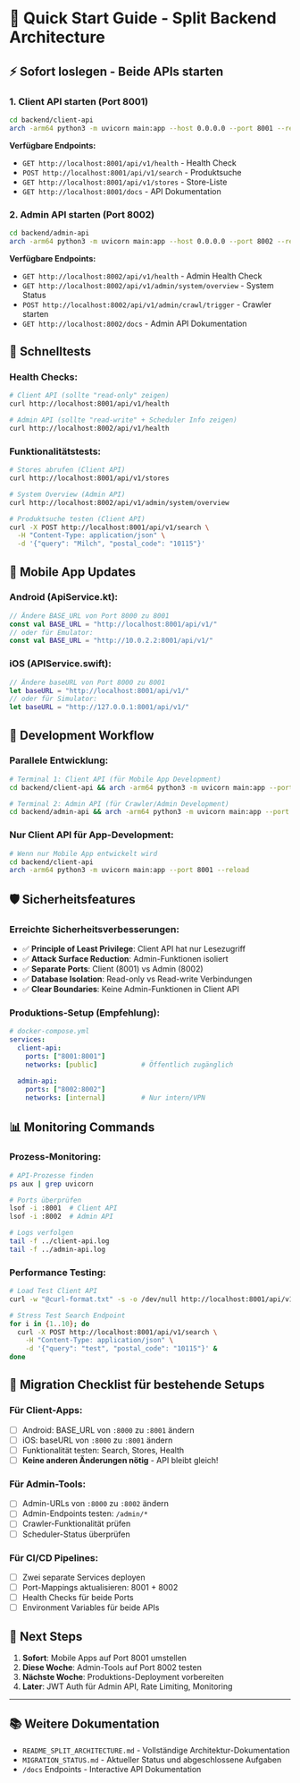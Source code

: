 # 🚀 Quick Start Guide - Split Backend Architecture

## ⚡ **Sofort loslegen - Beide APIs starten**

### **1. Client API starten (Port 8001)**
```bash
cd backend/client-api
arch -arm64 python3 -m uvicorn main:app --host 0.0.0.0 --port 8001 --reload
```
**Verfügbare Endpoints:**
- `GET http://localhost:8001/api/v1/health` - Health Check
- `POST http://localhost:8001/api/v1/search` - Produktsuche
- `GET http://localhost:8001/api/v1/stores` - Store-Liste
- `GET http://localhost:8001/docs` - API Dokumentation

### **2. Admin API starten (Port 8002)**
```bash
cd backend/admin-api  
arch -arm64 python3 -m uvicorn main:app --host 0.0.0.0 --port 8002 --reload
```
**Verfügbare Endpoints:**
- `GET http://localhost:8002/api/v1/health` - Admin Health Check
- `GET http://localhost:8002/api/v1/admin/system/overview` - System Status
- `POST http://localhost:8002/api/v1/admin/crawl/trigger` - Crawler starten
- `GET http://localhost:8002/docs` - Admin API Dokumentation

## 🧪 **Schnelltests**

### **Health Checks:**
```bash
# Client API (sollte "read-only" zeigen)
curl http://localhost:8001/api/v1/health

# Admin API (sollte "read-write" + Scheduler Info zeigen)  
curl http://localhost:8002/api/v1/health
```

### **Funktionalitätstests:**
```bash
# Stores abrufen (Client API)
curl http://localhost:8001/api/v1/stores

# System Overview (Admin API)
curl http://localhost:8002/api/v1/admin/system/overview

# Produktsuche testen (Client API)
curl -X POST http://localhost:8001/api/v1/search \
  -H "Content-Type: application/json" \
  -d '{"query": "Milch", "postal_code": "10115"}'
```

## 📱 **Mobile App Updates**

### **Android (ApiService.kt):**
```kotlin
// Ändere BASE_URL von Port 8000 zu 8001
const val BASE_URL = "http://localhost:8001/api/v1/"
// oder für Emulator:
const val BASE_URL = "http://10.0.2.2:8001/api/v1/"
```

### **iOS (APIService.swift):**
```swift
// Ändere baseURL von Port 8000 zu 8001
let baseURL = "http://localhost:8001/api/v1/"
// oder für Simulator:
let baseURL = "http://127.0.0.1:8001/api/v1/"
```

## 🔧 **Development Workflow**

### **Parallele Entwicklung:**
```bash
# Terminal 1: Client API (für Mobile App Development)
cd backend/client-api && arch -arm64 python3 -m uvicorn main:app --port 8001 --reload

# Terminal 2: Admin API (für Crawler/Admin Development)  
cd backend/admin-api && arch -arm64 python3 -m uvicorn main:app --port 8002 --reload
```

### **Nur Client API für App-Development:**
```bash
# Wenn nur Mobile App entwickelt wird
cd backend/client-api
arch -arm64 python3 -m uvicorn main:app --port 8001 --reload
```

## 🛡️ **Sicherheitsfeatures**

### **Erreichte Sicherheitsverbesserungen:**
- ✅ **Principle of Least Privilege**: Client API hat nur Lesezugriff
- ✅ **Attack Surface Reduction**: Admin-Funktionen isoliert  
- ✅ **Separate Ports**: Client (8001) vs Admin (8002)
- ✅ **Database Isolation**: Read-only vs Read-write Verbindungen
- ✅ **Clear Boundaries**: Keine Admin-Funktionen in Client API

### **Produktions-Setup (Empfehlung):**
```yaml
# docker-compose.yml
services:
  client-api:
    ports: ["8001:8001"]
    networks: [public]           # Öffentlich zugänglich
    
  admin-api:
    ports: ["8002:8002"] 
    networks: [internal]         # Nur intern/VPN
```

## 📊 **Monitoring Commands**

### **Prozess-Monitoring:**
```bash
# API-Prozesse finden
ps aux | grep uvicorn

# Ports überprüfen
lsof -i :8001  # Client API
lsof -i :8002  # Admin API

# Logs verfolgen
tail -f ../client-api.log
tail -f ../admin-api.log
```

### **Performance Testing:**
```bash
# Load Test Client API
curl -w "@curl-format.txt" -s -o /dev/null http://localhost:8001/api/v1/health

# Stress Test Search Endpoint
for i in {1..10}; do
  curl -X POST http://localhost:8001/api/v1/search \
    -H "Content-Type: application/json" \
    -d '{"query": "test", "postal_code": "10115"}' &
done
```

## 🔄 **Migration Checklist für bestehende Setups**

### **Für Client-Apps:**
- [ ] Android: BASE_URL von `:8000` zu `:8001` ändern
- [ ] iOS: baseURL von `:8000` zu `:8001` ändern
- [ ] Funktionalität testen: Search, Stores, Health
- [ ] **Keine anderen Änderungen nötig** - API bleibt gleich!

### **Für Admin-Tools:**
- [ ] Admin-URLs von `:8000` zu `:8002` ändern  
- [ ] Admin-Endpoints testen: `/admin/*`
- [ ] Crawler-Funktionalität prüfen
- [ ] Scheduler-Status überprüfen

### **Für CI/CD Pipelines:**
- [ ] Zwei separate Services deployen
- [ ] Port-Mappings aktualisieren: 8001 + 8002
- [ ] Health Checks für beide Ports
- [ ] Environment Variables für beide APIs

## 🎯 **Next Steps**

1. **Sofort**: Mobile Apps auf Port 8001 umstellen
2. **Diese Woche**: Admin-Tools auf Port 8002 testen
3. **Nächste Woche**: Produktions-Deployment vorbereiten
4. **Later**: JWT Auth für Admin API, Rate Limiting, Monitoring

---

## 📚 **Weitere Dokumentation**

- `README_SPLIT_ARCHITECTURE.md` - Vollständige Architektur-Dokumentation
- `MIGRATION_STATUS.md` - Aktueller Status und abgeschlossene Aufgaben
- `/docs` Endpoints - Interactive API Dokumentation 